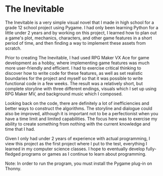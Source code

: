 # The Inevitable
The Inevitable is a very simple visual novel that I made in high school for a grade 12 school project using Pygame.
I had only been learning Python for a little under 2 years and by working on this project, I learned how to plan out a game's
plot, mechanics, characters, and other game features in a short period of time, and then finding a way to implement these assets from scratch.

Prior to creating The Inevitable, I had used RPG Maker VX Ace for game development as a hobby, where implementing game features was much more
user-friendly and efficient. I had to exercise critical thinking to discover how to write code for these features, as well as set realistic boundaries
for the project and myself so that it was possible to write functional code in a few weeks. The result was a relatively short, but complete storyline
with three different endings, visuals which I set up using RPG Maker MV, and background music which I composed.

Looking back on the code, there are definitely a lot of inefficiencies and better ways to construct the algorithms. The storyline and dialogue could
also be improved, although it is important not to be a perfectionist when you have a time limit and limited capabilities. The focus here was to
exercise my ability to create something from nothing with the current knowledge and time that I had.

Given I only had under 2 years of experience with actual programming, I view this project as the first project where I put to the test, everything
I learned in my computer science classes. I hope to eventually develop fully-fledged programs or games as I continue to learn about programming.

Note: In order to run the program, you must install the Pygame plug-in on Thonny.
